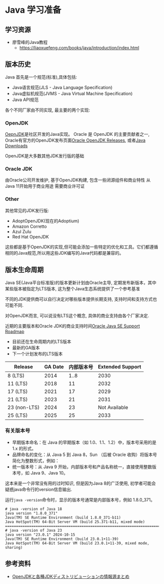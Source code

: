 # Java 学习准备

## 学习资源

- 廖雪峰的Java教程
  - https://liaoxuefeng.com/books/java/introduction/index.html

## 版本历史

Java 首先是一个规范(标准),具体包括:
- Java语言规范(JLS - Java Language Specification)
- Java虚拟机规范(JVMS - Java Virtual Machine Specification)
- Java API规范

各个不同厂家由不同实现, 最主要的两个实现:

### OpenJDK

[OepnJDK](https://openjdk.org/projects/jdk/)是社区开发的Java实现。
Oracle 是 OpenJDK 的主要贡献者之一, Oracle有官方的OpenJDK发布页面[Oracle OpenJDK Releases](https://jdk.java.net/),
或者[Java Downloads](https://www.oracle.com/java/technologies/downloads/)

OpenJDK是大多数其他JDK发行版的基础

### Oracle JDK

由Oracle公司开发维护, 基于OpenJDK构建, 包含一些闭源组件和商业特性
从Java 11开始用于商业用途 需要商业许可证

### Other

其他常见的JDK发行版:
- AdoptOpenJDK(现在的Adoptium)
- Amazon Corretto
- Azul Zulu
- Red Hat OpenJDK

这些都是基于OpenJDK的实现,但可能会添加一些特定的优化和工具。它们都遵循相同的Java规范,所以用这些JDK编写的Java代码都是兼容的。

## 版本生命周期

Java SE(Java平台标准版)的版本更新计划由Oracle主导, 定期发布新版本，其中某些版本被指定为LTS版本, 这为整个Java生态系统提供了一个参考基准

不同的JDK提供商可以自行决定对哪些版本提供长期支持, 支持时间和支持方式也可能不同.

对OpenJDK而言, 可以说没有LTS这个概念, 具体的商业支持由各个厂家决定.

近期的主要版本和Oracle JDK的商业支持时间[Oracle Java SE Support Roadmap](https://www.oracle.com/cn/java/technologies/java-se-support-roadmap.html)
- 目前还在生命周期内的LTS版本
- 最新的GA版本
- 下一个计划发布的LTS版本 

| Release      | GA Date | 内部版本号 | Extended Support |
|--------------|---------|------------|------------------|
| 8 (LTS)      | 2014    | 1..8       | 2030             |
| 11 (LTS)     | 2018    | 11         | 2032             |
| 17 (LTS)     | 2021    | 17         | 2029             |
| 21 (LTS)     | 2023    | 21         | 2031             |
| 23 (non-LTS) | 2024    | 23         | Not Available    |
| 25 (LTS)     | 2025    | 25         | 2033             |

### 有关版本号

- 早期版本命名：在 Java 的早期版本（如 1.0、1.1、1.2）中，版本号采用的是 1.x 的形式。
- 品牌命名的变化：从 Java 5 到 Java 8，Sun （后被 Oracle 收购）将版本号简化为整数形式，例如：
- 统一版本号：从 Java 9 开始，内部版本号和产品名称统一，直接使用整数版本号，如 Java 9、Java 10。

这本来是一个非常没有用的过时知识, 但是因为Java 8的广泛使用, 初学者可能会疑惑java命令行的version信息输出.

运行`java -version`命令时，显示的版本号通常是内部版本号，例如 1.8.0_371。

```shell
# java -version of Java 18
java version "1.8.0_371"
Java(TM) SE Runtime Environment (build 1.8.0_371-b11)
Java HotSpot(TM) 64-Bit Server VM (build 25.371-b11, mixed mode)
================================================================================
# java -version of Java 23
java version "23.0.1" 2024-10-15
Java(TM) SE Runtime Environment (build 23.0.1+11-39)
Java HotSpot(TM) 64-Bit Server VM (build 23.0.1+11-39, mixed mode, sharing)
```

## 参考资料
- [OpenJDKと各種JDKディストリビューションの情報源まとめ](https://qiita.com/yamadamn/items/2dd26a014791b9557199)
